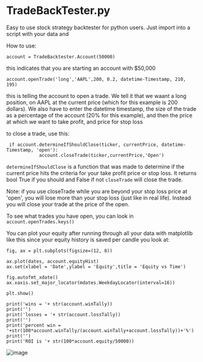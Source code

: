 # TradeBackTester.py
Easy to use stock strategy backtester for python users. Just import into a script with your data and 


How to use:
```
account = TradeBacktester.Account(50000)
```
this indicates that you are starting an account with $50,000

```
account.openTrade('long','AAPL',200, 0.2, datetime-Timestamp, 210, 195)
```

this is telling the account to open a trade. We tell it that we waant a long position, on AAPL at the current price (which for this example is 200 dollars).
We also have to enter the datetime timestamp, the size of the trade as a percentage of the account (20% for this example), and then the price at which we want to take profit, and price for stop loss

to close a trade, use this:

```
 if account.determineIfShouldClose(ticker, currentPrice, datetime-Timestamp, 'open'):
            account.closeTrade(ticker,currentPrice,'Open')
```

```determineIfShouldClose``` is a function that was made to determine if the current price hits the criteria for your take profit price or stop loss. It returns bool True if you should and False if not
```closeTrade``` will close the trade.

Note:
if you use closeTrade while you are beyond your stop loss price at 'open', you will lose more than your stop loss (just like in real life). Instead you will close your trade at the price of the open.

To see what trades you have open, you can look in ```account.openTrades.keys()```

You can plot your equity after running through all your data with matplotlib like this since your equity history is saved per candle you look at:
```
fig, ax = plt.subplots(figsize=(12, 8))

ax.plot(dates, account.equityHist)
ax.set(xlabel = 'Date',ylabel = 'Equity',title = 'Equity vs Time')

fig.autofmt_xdate()
ax.xaxis.set_major_locator(mdates.WeekdayLocator(interval=16))

plt.show()

print('wins = '+ str(account.winTally))
print('')
print('losses = '+ str(account.lossTally))
print('')
print('percent win = '+str(100*account.winTally/(account.winTally+account.lossTally))+'%')
print('')
print('ROI is '+ str(100*account.equity/50000))
```
![image](https://github.com/xemadhaquex/TradeBackTester.py/assets/38025253/8137f009-5918-456f-9569-dee82ef4818f)

